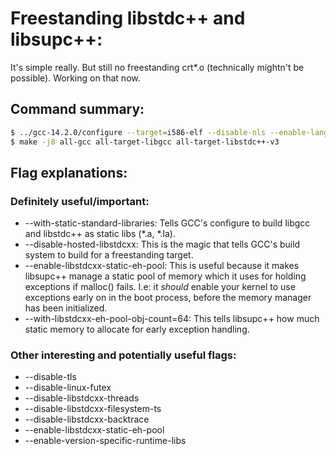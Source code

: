 # Freestanding libstdc++ and libsupc++:

It's simple really. But still no freestanding crt*.o (technically mightn't be possible). Working on that now.

## Command summary:

```sh
$ ../gcc-14.2.0/configure --target=i586-elf --disable-nls --enable-languages=c,c++ --prefix=$(HOME)/bin/i586-elf --without-headers --with-static-standard-libraries --disable-hosted-libstdcxx --enable-libstdcxx-static-eh-pool --with-libstdcxx-eh-pool-obj-count=64
$ make -j8 all-gcc all-target-libgcc all-target-libstdc++-v3
```

## Flag explanations:

### Definitely useful/important:

* --with-static-standard-libraries: Tells GCC's configure to build libgcc and libstdc++ as static libs (*.a, *.la).
* --disable-hosted-libstdcxx: This is the magic that tells GCC's build system to build for a freestanding target.
* --enable-libstdcxx-static-eh-pool: This is useful because it makes libsupc++ manage a static pool of memory which it uses for holding exceptions if malloc() fails. I.e: it *should* enable your kernel to use exceptions early on in the boot process, before the memory manager has been initialized.
* --with-libstdcxx-eh-pool-obj-count=64: This tells libsupc++ how much static memory to allocate for early exception handling.

### Other interesting and potentially useful flags:

* --disable-tls
* --disable-linux-futex
* --disable-libstdcxx-threads
* --disable-libstdcxx-filesystem-ts
* --disable-libstdcxx-backtrace
* --enable-libstdcxx-static-eh-pool
* --enable-version-specific-runtime-libs
